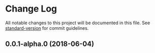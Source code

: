 # Change Log

All notable changes to this project will be documented in this file. See [standard-version](https://github.com/conventional-changelog/standard-version) for commit guidelines.

<a name="0.0.1-alpha.0"></a>
## 0.0.1-alpha.0 (2018-06-04)
